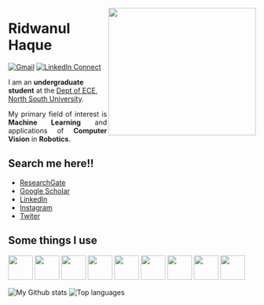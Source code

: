 <a target="_blank"><img height = "260" width="300" align="right" src="https://github.com/rhridwan/rhridwan/blob/main/images/A.gif"></a>


# Ridwanul Haque


[![Gmail](https://img.shields.io/badge/%20-Send%20Mail-black?color=14171A&labelColor=ef5350&logo=gmail&logoColor=ffffff)](mailto:ridwanul.haque@northsouth.edu)
[![LinkedIn Connect](https://img.shields.io/badge/%20-Connect-black?color=14171A&labelColor=212121&logo=linkedin&logoColor=ffffff)](https://www.linkedin.com/in/ridwanul-haque-b4729a169/)

<p1 align="justify">
I am an <b>undergraduate student</b> at the <a href="http://ece.northsouth.edu/" target="_blank">Dept of ECE</a>, <a href="http://www.northsouth.edu/">North South University</a>.
</p1>

<p align="justify">
My primary field of interest is <b>Machine Learning</b> and applications of <b>Computer Vision</b> in <b>Robotics</b>.

</p>


## Search me here!!
* [ResearchGate](https://www.researchgate.net/profile/Ridwanul_Haque)
* [Google Scholar](https://scholar.google.com/citations?hl=en&authuser=1&user=-RdiYlQAAAAJ)
* [LinkedIn](https://www.linkedin.com/in/ridwanul-haque-b4729a169/)
* [Instagram](https://www.instagram.com/xihridwan/)
* [Twiter](https://twitter.com/RHRidwan3)


## Some things I use 

<code><img height="50" src="https://www.vectorlogo.zone/logos/linux/linux-ar21.svg"></code>
<code><img height="50" src="https://www.vectorlogo.zone/logos/arduino/arduino-ar21.svg"></code>
<code><img height="50" src="https://www.vectorlogo.zone/logos/visualstudio_code/visualstudio_code-ar21.svg"></code>
<code><img height="50" src="https://www.vectorlogo.zone/logos/github/github-ar21.svg"></code>
<code><img height="50" src="https://www.vectorlogo.zone/logos/gitbash/gitbash-ar21.svg"></code>
<code><img height="50" src="https://www.vectorlogo.zone/logos/python/python-ar21.svg"></code>
<code><img height="50" src="https://www.vectorlogo.zone/logos/jupyter/jupyter-ar21.svg"></code>
<code><img height="50" src="https://www.vectorlogo.zone/logos/mysql/mysql-ar21.svg"></code>
<code><img height="50" src="https://www.vectorlogo.zone/logos/w3_html5/w3_html5-ar21.svg"></code>


![My Github stats](https://github-readme-stats.vercel.app/api?username=rhridwan&theme=dracula&show_icons=true&hide_border=true)
![Top languages](https://github-readme-stats.vercel.app/api/top-langs/?username=rhridwan&theme=dracula&layout=compact&hide_border=true)


<!--<code><img height="50" src=""></code>
<code><img height="50" src=""></code>
<code><img height="50" src=""></code>
<code><img height="50" src=""></code>


<!--
**rhridwan/rhridwan** is a ✨ _special_ ✨ repository because its `README.md` (this file) appears on your GitHub profile.

Here are some ideas to get you started:

- 🔭 I’m currently working on ...
- 🌱 I’m currently learning ...
- 👯 I’m looking to collaborate on ...
- 🤔 I’m looking for help with ...
- 💬 Ask me about ...
- 📫 How to reach me: ...
- 😄 Pronouns: ...
- ⚡ Fun fact: ...
-->

